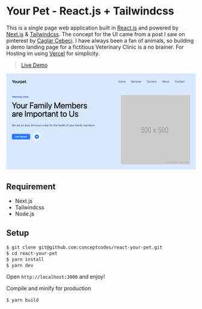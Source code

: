 # Your Pet - React.js + Tailwindcss
This is a single page web application built in [React.js](https://reactjs.org) and powered by [Next.js](https://nextjs.org) & [Tailwindcss](https://tailwindcss.com). The concept for the UI came from a post I saw on pinterest by [Caglar Cebeci](https://dribbble.com/shots/15335469-Veterinary-Clinic-Landing-Page/attachments/7094348?mode=media). I have always been a fan of animals, so building a demo landing page for a fictitious Veterinary Clinic is a no brainer. For Hosting im using [Vercel](https://vercel.com) for simplicity.

> [Live Demo]()

![demo_screenshot](./demo.png)

## Requirement
- Next.js
- Tailwindcss
- Node.js

## Setup

```
$ git clone git@github.com:conceptcodes/react-your-pet.git
$ cd react-your-pet
$ yarn install
$ yarn dev
```
Open `http://localhost:3000` and enjoy!


Compile and minify for production
```
$ yarn build
```







